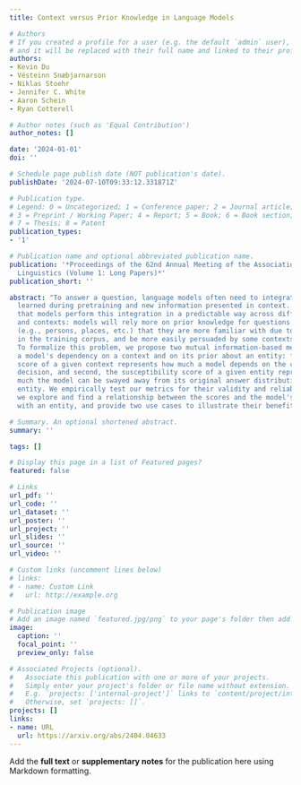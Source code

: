 ```yaml
---
title: Context versus Prior Knowledge in Language Models

# Authors
# If you created a profile for a user (e.g. the default `admin` user), write the username (folder name) here
# and it will be replaced with their full name and linked to their profile.
authors:
- Kevin Du
- Vésteinn Snæbjarnarson
- Niklas Stoehr
- Jennifer C. White
- Aaron Schein
- Ryan Cotterell

# Author notes (such as 'Equal Contribution')
author_notes: []

date: '2024-01-01'
doi: ''

# Schedule page publish date (NOT publication's date).
publishDate: '2024-07-10T09:33:12.331871Z'

# Publication type.
# Legend: 0 = Uncategorized; 1 = Conference paper; 2 = Journal article;
# 3 = Preprint / Working Paper; 4 = Report; 5 = Book; 6 = Book section;
# 7 = Thesis; 8 = Patent
publication_types:
- '1'

# Publication name and optional abbreviated publication name.
publication: '*Proceedings of the 62nd Annual Meeting of the Association for Computational
  Linguistics (Volume 1: Long Papers)*'
publication_short: ''

abstract: "To answer a question, language models often need to integrate prior knowledge
  learned during pretraining and new information presented in context. We hypothesize
  that models perform this integration in a predictable way across different questions
  and contexts: models will rely more on prior knowledge for questions about entities
  (e.g., persons, places, etc.) that they are more familiar with due to higher exposure
  in the training corpus, and be more easily persuaded by some contexts than others.
  To formalize this problem, we propose two mutual information-based metrics to measure
  a model's dependency on a context and on its prior about an entity: first, the persuasion
  score of a given context represents how much a model depends on the context in its
  decision, and second, the susceptibility score of a given entity represents how
  much the model can be swayed away from its original answer distribution about an
  entity. We empirically test our metrics for their validity and reliability. Finally,
  we explore and find a relationship between the scores and the model's expected familiarity
  with an entity, and provide two use cases to illustrate their benefits."

# Summary. An optional shortened abstract.
summary: ''

tags: []

# Display this page in a list of Featured pages?
featured: false

# Links
url_pdf: ''
url_code: ''
url_dataset: ''
url_poster: ''
url_project: ''
url_slides: ''
url_source: ''
url_video: ''

# Custom links (uncomment lines below)
# links:
# - name: Custom Link
#   url: http://example.org

# Publication image
# Add an image named `featured.jpg/png` to your page's folder then add a caption below.
image:
  caption: ''
  focal_point: ''
  preview_only: false

# Associated Projects (optional).
#   Associate this publication with one or more of your projects.
#   Simply enter your project's folder or file name without extension.
#   E.g. `projects: ['internal-project']` links to `content/project/internal-project/index.md`.
#   Otherwise, set `projects: []`.
projects: []
links:
- name: URL
  url: https://arxiv.org/abs/2404.04633
---
```


Add the **full text** or **supplementary notes** for the publication here using Markdown formatting.
